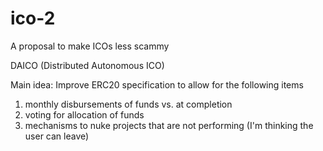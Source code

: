 # ico-2
A proposal to make ICOs less scammy

DAICO (Distributed Autonomous ICO)

Main idea: Improve ERC20 specification to allow for the following items
1) monthly disbursements of funds vs. at completion
2) voting for allocation of funds
3) mechanisms to nuke projects that are not performing (I'm thinking the user can leave)
